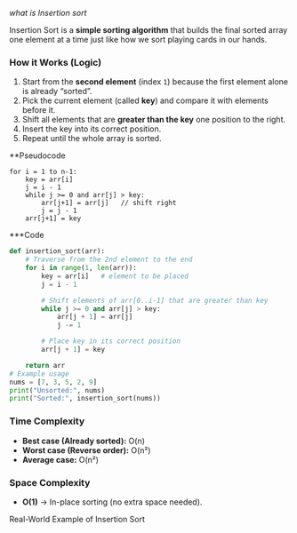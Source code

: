 *what is Insertion sort*

Insertion Sort is a **simple sorting algorithm** that builds the final sorted array one element at a time just like how we sort playing cards in our hands.

### How it Works (Logic)

1. Start from the **second element** (index `1`) because the first element alone is already “sorted”.
2. Pick the current element (called **key**) and compare it with elements before it.
3. Shift all elements that are **greater than the key** one position to the right.
4. Insert the key into its correct position.
5. Repeat until the whole array is sorted.

**Pseudocode
```
for i = 1 to n-1:
    key = arr[i]
    j = i - 1
    while j >= 0 and arr[j] > key:
        arr[j+1] = arr[j]   // shift right
        j = j - 1
    arr[j+1] = key
```

***Code 
``` python
def insertion_sort(arr):
    # Traverse from the 2nd element to the end
    for i in range(1, len(arr)):
        key = arr[i]   # element to be placed
        j = i - 1

        # Shift elements of arr[0..i-1] that are greater than key
        while j >= 0 and arr[j] > key:
            arr[j + 1] = arr[j]
            j -= 1

        # Place key in its correct position
        arr[j + 1] = key

    return arr
# Example usage
nums = [7, 3, 5, 2, 9]
print("Unsorted:", nums)
print("Sorted:", insertion_sort(nums))

```

###  Time Complexity

- **Best case (Already sorted):** O(n)
- **Worst case (Reverse order):** O(n²)
- **Average case:** O(n²)
###  Space Complexity

- **O(1)** → In-place sorting (no extra space needed).

Real-World Example of Insertion Sort